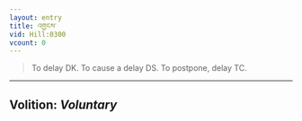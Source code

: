 ```yaml
---
layout: entry
title: འགྱངས་
vid: Hill:0300
vcount: 0
---
```

> To delay DK\. To cause a delay DS\. To postpone, delay TC\.

---
Volition: _Voluntary_
---

